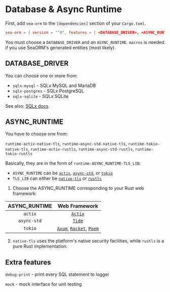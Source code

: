 # Database & Async Runtime

First, add `sea-orm` to the `[dependencies]` section of your `Cargo.toml`.

```toml title="Cargo.toml"
sea-orm = { version = "^0", features = [ <DATABASE_DRIVER>, <ASYNC_RUNTIME>, "macros" ] }
```

You must choose a `DATABASE_DRIVER` and an `ASYNC_RUNTIME`. `macros` is needed if you use SeaORM's generated entities (most likely).

## DATABASE_DRIVER

You can choose one or more from:

+ `sqlx-mysql` - SQLx MySQL and MariaDB
+ `sqlx-postgres` - SQLx PostgreSQL
+ `sqlx-sqlite` - SQLx SQLite

See also: [SQLx docs](https://docs.rs/crate/sqlx/latest/features).

## ASYNC_RUNTIME

You have to choose one from:

`runtime-actix-native-tls`, `runtime-async-std-native-tls`, `runtime-tokio-native-tls`, `runtime-actix-rustls`, `runtime-async-std-rustls`, `runtime-tokio-rustls`

Basically, they are in the form of `runtime-ASYNC_RUNTIME-TLS_LIB`:

+ `ASYNC_RUNTIME` can be [`actix`](https://crates.io/crates/actix), [`async-std`](https://crates.io/crates/async-std), or [`tokio`](https://crates.io/crates/tokio)
+ `TLS_LIB` can either be [`native-tls`](https://crates.io/crates/native-tls) or [`rustls`](https://crates.io/crates/rustls)

1. Choose the ASYNC_RUNTIME corresponding to your Rust web framework:

| ASYNC_RUNTIME | Web Framework  |
| :-----------: | :------------: |
| `actix` | [`Actix`](https://actix.rs/) |
| `async-std` | [`Tide`](https://docs.rs/tide) |
| `tokio` | [`Axum`](https://docs.rs/axum), [`Rocket`](https://rocket.rs/), [`Poem`](https://docs.rs/poem) |

2. `native-tls` uses the platform's native security facilities, while `rustls` is a pure Rust implementation.

## Extra features

`debug-print` - print every SQL statement to logger

`mock` - mock interface for unit testing
